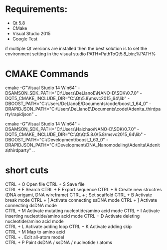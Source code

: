 # Requirements:

- Qt 5.8
- CMake
- Visual Studio 2015
- Google Test

if multiple Qt versions are installed then the best solution is to set the environment setting in the visual studio  PATH=PathToQt5.8_bin;%PATH%

# CMAKE Commands

cmake -G"Visual Studio 14 Win64" -DSAMSON_SDK_PATH="C:\Users\DeLlanoE\NANO-D\SDK\0.7.0" -DQT5_CMAKE_INCLUDE_DIR="C:\Qt\5.8\msvc2015_64\lib" -DBOOST_PATH="C:/Users/DeLlanoE/Documents/code/boost_1_64_0" -DRAPIDJSON_PATH="C:\Users\DeLlanoE\Documents\code\Adenita_thirdparty\rapidjson" ..

cmake -G"Visual Studio 14 Win64" -DSAMSON_SDK_PATH="C:\Users\Haichao\NANO-D\SDK\0.7.0" -DQT5_CMAKE_INCLUDE_DIR="C:\Qt\Qt5.8.0\5.8\msvc2015_64\lib" -DBOOST_PATH="C:/Development/boost_1_63_0" -DRAPIDJSON_PATH="C:\Development\DNA_Nanomodeling\Adenita\Adenita\thirdparty" ..


# short cuts

CTRL + O 	Open file 
CTRL + S	Save file 	
CTRL + F 	Search
CTRL + E 	Export sequence
CTRL + R 	Create new structres (DNA origami, DNA wireframe)
CTRL + ; 	Set scaffold
CTRL + B 	Activate break mode 
CTRL + [ 	Activate connecting ssDNA mode
CTRL + ]	Activate connecting dsDNA mode 	
CTRL + M	Activate mutating nucleotide/amino acid mode
CTRL + I	Activate inserting nucleotide/amino acid mode
CTRL + D	Activate deleting nucleotide/amino acid mode 	
CTRL + L 	Activate adding loop 
CTRL + K	Activate adding skip 	
CTRL + M	Map to amino acid 	
CTRL + .	Edit all-atom model 	
CTRL + P	Paint dsDNA / ssDNA / nucleotide / atoms